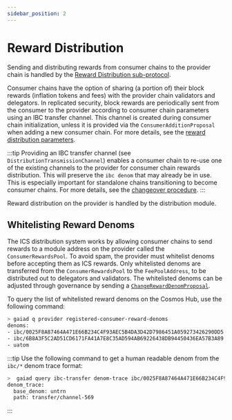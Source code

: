 ```yaml
---
sidebar_position: 2
---
```



# Reward Distribution

Sending and distributing rewards from consumer chains to the provider chain is handled by the [Reward Distribution sub-protocol](https://github.com/cosmos/ibc/blob/main/spec/app/ics-028-cross-chain-validation/overview_and_basic_concepts.md#reward-distribution).

Consumer chains have the option of sharing (a portion of) their block rewards (inflation tokens and fees) with the provider chain validators and delegators.
In replicated security, block rewards are periodically sent from the consumer to the provider according to consumer chain parameters using an IBC transfer channel. 
This channel is created during consumer chain initialization, unless it is provided via the `ConsumerAdditionProposal` when adding a new consumer chain. 
For more details, see the [reward distribution parameters](../introduction/params.md#reward-distribution-parameters). 

:::tip
Providing an IBC transfer channel (see `DistributionTransmissionChannel`) enables a consumer chain to re-use one of the existing channels to the provider for consumer chain rewards distribution. This will preserve the `ibc denom` that may already be in use. 
This is especially important for standalone chains transitioning to become consumer chains. 
For more details, see the [changeover procedure](../consumer-development/changeover-procedure.md).
:::

Reward distribution on the provider is handled by the distribution module.

## Whitelisting Reward Denoms

The ICS distribution system works by allowing consumer chains to send rewards to a module address on the provider called the `ConsumerRewardsPool`.
To avoid spam, the provider must whitelist denoms before accepting them as ICS rewards. 
Only whitelisted denoms are transferred from the `ConsumerRewardsPool` to the `FeePoolAddress`, to be distributed out to delegators and validators.
The whitelisted denoms can be adjusted through governance by sending a [`ChangeRewardDenomProposal`](./proposals.md#changerewarddenomproposal). 

To query the list of whitelisted reward denoms on the Cosmos Hub, use the following command:
```bash
> gaiad q provider registered-consumer-reward-denoms
denoms:
- ibc/0025F8A87464A471E66B234C4F93AEC5B4DA3D42D7986451A059273426290DD5
- ibc/6B8A3F5C2AD51CD6171FA41A7E8C35AD594AB69226438DB94450436EA57B3A89
- uatom
```

:::tip
Use the following command to get a human readable denom from the `ibc/*` denom trace format:
```bash
>  gaiad query ibc-transfer denom-trace ibc/0025F8A87464A471E66B234C4F93AEC5B4DA3D42D7986451A059273426290DD5
denom_trace:
  base_denom: untrn
  path: transfer/channel-569
```
:::